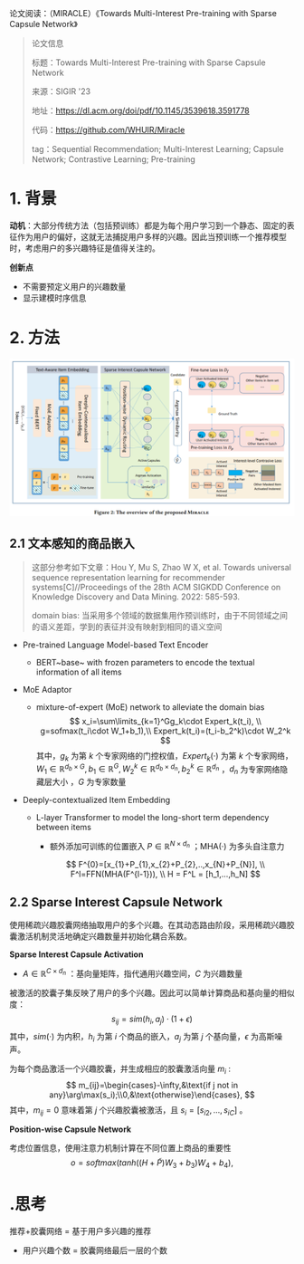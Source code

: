 论文阅读：（MIRACLE）《Towards Multi-Interest Pre-training with Sparse Capsule Network》

> 论文信息
>
> 标题：Towards Multi-Interest Pre-training with Sparse Capsule Network
>
> 来源：SIGIR '23
>
> 地址：https://dl.acm.org/doi/pdf/10.1145/3539618.3591778
>
> 代码：https://github.com/WHUIR/Miracle
>
> tag：Sequential Recommendation; Multi-Interest Learning; Capsule Network; Contrastive Learning; Pre-training

# 1. 背景

**动机**：大部分传统方法（包括预训练）都是为每个用户学习到一个静态、固定的表征作为用户的偏好，这就无法捕捉用户多样的兴趣。因此当预训练一个推荐模型时，考虑用户的多兴趣特征是值得关注的。



**创新点**

- 不需要预定义用户的兴趣数量
- 显示建模时序信息

# 2. 方法



![image-20231208155935953](../img/image-20231208155935953.png)



## 2.1 文本感知的商品嵌入

> 这部分参考如下文章：Hou Y, Mu S, Zhao W X, et al. Towards universal sequence representation learning for recommender systems[C]//Proceedings of the 28th ACM SIGKDD Conference on Knowledge Discovery and Data Mining. 2022: 585-593.
>
> domain bias: 当采用多个领域的数据集用作预训练时，由于不同领域之间的语义差距，学到的表征并没有映射到相同的语义空间

- Pre-trained Language Model-based Text Encoder

  - BERT~base~ with frozen parameters to encode the textual information of all items

- MoE Adaptor

  - mixture-of-expert (MoE) network to alleviate the domain bias
    $$
    x_i=\sum\limits_{k=1}^Gg_k\cdot Expert_k(t_i), \\
    g=sofmax(t_i\cdot W_1+b_1),\\
    Expert_k(t_i)=(t_i-b_2^k)\cdot W_2^k
    $$
    其中，$g_k$ 为第 $k$ 个专家网络的门控权值，$Expert_k(·)$ 为第 $k$ 个专家网络，$W_1\in\mathbb{R}^{d_b\times G},b_1\in\mathbb{R}^G,W_2^k\in\mathbb{R}^{d_b\times d_n},b_2^k\in\mathbb{R}^{d_n}$ ，$d_n$ 为专家网络隐藏层大小 ，$G$ 为专家数量

- Deeply-contextualized Item Embedding

  - L-layer Transformer to model the long-short term dependency between items

    - 额外添加可训练的位置嵌入 $P \in \mathbb R^{N\times d_n}$ ；MHA(·) 为多头自注意力

    $$
    F^{0}=[x_{1}+P_{1},x_{2}+P_{2},..,x_{N}+P_{N}], \\
    F^l=FFN(MHA(F^{l-1})), \\
    H = F^L = [h_1,...,h_N]
    $$

## 2.2 Sparse Interest Capsule Network

使用稀疏兴趣胶囊网络抽取用户的多个兴趣。在其动态路由阶段，采用稀疏兴趣胶囊激活机制灵活地确定兴趣数量并初始化耦合系数。

**Sparse Interest Capsule Activation**

- $A \in \mathbb R^{C \times d_n}$ ：基向量矩阵，指代通用兴趣空间，$C$ 为兴趣数量

被激活的胶囊子集反映了用户的多个兴趣。因此可以简单计算商品和基向量的相似度：
$$
s_{ij} = sim(h_i,a_j)·(1+\epsilon)
$$
其中，$sim(·)$ 为内积，$h_i$ 为第 $i$ 个商品的嵌入，$a_j$ 为第 $j$ 个基向量，$\epsilon$ 为高斯噪声。

为每个商品激活一个兴趣胶囊，并生成相应的胶囊激活向量 $m_i$ :
$$
m_{ij}=\begin{cases}-\infty,&\text{if j not in any}\arg\max(s_i);\\0,&\text{otherwise}\end{cases},
$$
其中，$m_{ij}=0$ 意味着第 $j$ 个兴趣胶囊被激活，且 $s_i=[s_{i2},...,s_{iC}]$ 。

**Position-wise Capsule Network**

考虑位置信息，使用注意力机制计算在不同位置上商品的重要性
$$
o=softmax(tanh((H+\tilde{P})W_3+b_3)W_4+b_4),
$$


# .思考

推荐+胶囊网络 = 基于用户多兴趣的推荐

- 用户兴趣个数 = 胶囊网络最后一层的个数
